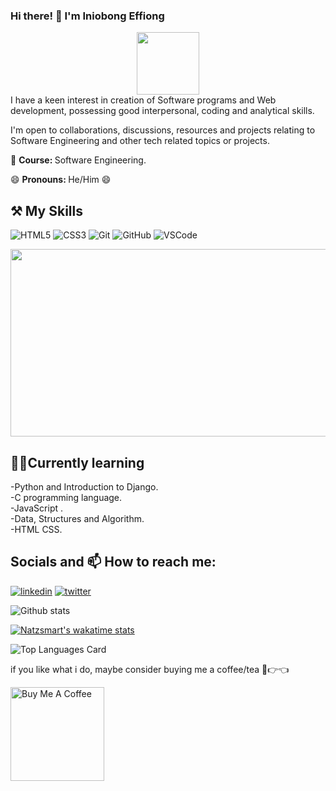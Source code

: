 ### Hi there! 👋 I'm Iniobong Effiong
<div id="header" align="center">
  <img src="https://media.giphy.com/media/M9gbBd9nbDrOTu1Mqx/giphy.gif" width="100"/>
</div>
I have a keen interest in creation of Software programs and Web development, possessing good interpersonal,
coding and analytical skills.

I'm open to collaborations, discussions, resources and projects relating to Software Engineering and other tech related topics or projects.

🏫 <b> Course: </b> Software Engineering.

😄 <b> Pronouns: </b> He/Him 😄

## ⚒ My Skills
![HTML5](https://img.shields.io/badge/html5-%23E34F26.svg?style=for-the-badge&logo=html5&logoColor=white)
![CSS3](https://img.shields.io/badge/css3-%231572B6.svg?style=for-the-badge&logo=css3&logoColor=white)
![Git](https://img.shields.io/badge/git-%23F05033.svg?style=for-the-badge&logo=git&logoColor=white)
![GitHub](https://img.shields.io/badge/github-%23121011.svg?style=for-the-badge&logo=github&logoColor=white)
![VSCode](https://img.shields.io/badge/-VSCode-blue)

<div align="center">
  <img src="https://media.giphy.com/media/dWesBcTLavkZuG35MI/giphy.gif" width="600" height="300"/>
</div>

## 🏫🌱Currently learning
-Python and Introduction to Django.
<br>
-C programming language.
<br>
-JavaScript .
<br>
-Data, Structures and Algorithm.
<br>
-HTML CSS.

## Socials and 📫 How to reach me:  
[![linkedin](https://img.shields.io/badge/linkedin-0A66C2?style=for-the-badge&logo=linkedin&logoColor=white)](https://www.linkedin.com/) [![twitter](https://img.shields.io/badge/twitter-1DA1F2?style=for-the-badge&logo=twitter&logoColor=white)](https://twitter.com/Legendsmarto)

![Github stats](https://github-readme-stats.vercel.app/api?username=Natzsmart&theme=highcontrast&show_icons=true&count_private=true)

[![Natzsmart's wakatime stats](https://github-readme-stats.vercel.app/api/wakatime?username=Natzsmart)](https://github.com/Natzsmart/github-readme-stats)

![Top Languages Card](https://github-readme-stats.vercel.app/api/top-langs/?username=Natzsmart&layout=compact&theme=vision-friendly-dark)


if you like what i do, maybe consider buying me a coffee/tea 🥺👉👈

<a href="https://www.buymeacoffee.com/Natzsmart" target="_blank"><img src="https://cdn.buymeacoffee.com/buttons/v2/default-red.png" alt="Buy Me A Coffee" width="150" ></a>
